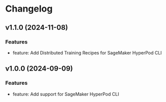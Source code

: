 # Changelog

## v1.1.0 (2024-11-08)

### Features

- feature: Add Distributed Training Recipes for SageMaker HyperPod CLI

## v1.0.0 (2024-09-09)

### Features

- feature: Add support for SageMaker HyperPod CLI
